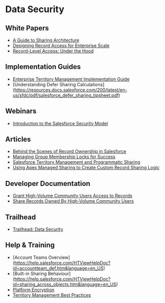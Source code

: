 # Data Security

## White Papers

* [A Guide to Sharing Architecture](http://resources.docs.salesforce.com/200/6/en-us/sfdc/pdf/sharing_architecture.pdf)
* [Designing Record Access for Enterprise Scale](https://resources.docs.salesforce.com/200/latest/en-us/sfdc/pdf/draes.pdf)
* [Record-Level Access: Under the Hood](https://resources.docs.salesforce.com/200/latest/en-us/sfdc/pdf/salesforce_record_access_under_the_hood.pdf)

## Implementation Guides

* [Enterprise Territory Management Implementation Guide](http://resources.docs.salesforce.com/200/12/en-us/sfdc/pdf/salesforce_implementing_territory_mgmt2_guide.pdf) 
* [Understanding Defer Sharing Calculations] (https://resources.docs.salesforce.com/200/latest/en-us/sfdc/pdf/salesforce_defer_sharing_tipsheet.pdf)

## Webinars

* [Introduction to the Salesforce Security Model](https://www.youtube.com/watch?v=c1ccSXlVjXk)

## Articles

* [Behind the Scenes of Record Ownership in Salesforce](https://developer.salesforce.com/blogs/engineering/2013/10/behind-the-scenes-of-record-ownership-in-salesforce.html)
* [Managing Group Membership Locks for Success](https://developer.salesforce.com/blogs/engineering/2012/09/%E2%80%9Cgroup-membership-operation-already-in-progress%E2%80%9D-%E2%80%93-managing-group-membership-locks-for-success.html)
* [Salesforce Territory Management and Programmatic Sharing](https://developer.salesforce.com/blogs/engineering/2013/03/salesforce-territory-management-and-programmatic-sharing.html)
* [Using Apex Managed Sharing to Create Custom Record Sharing Logic](https://developer.salesforce.com/page/Using_Apex_Managed_Sharing_to_Create_Custom_Record_Sharing_Logic)

## Developer Documentation

* [Grant High-Volume Community Users Access to Records](https://developer.salesforce.com/docs/atlas.en-us.salesforce_communities_implementation.meta/salesforce_communities_implementation/networks_setting_light_users.htm)
* [Share Records Owned By High-Volume Community Users](https://developer.salesforce.com/docs/atlas.en-us.salesforce_communities_implementation.meta/salesforce_communities_implementation/networks_sharing_light_users.htm)

## Trailhead

* [Trailhead: Data Security](https://developer.salesforce.com/trailhead/en/module/data_security)

## Help & Training

* [Account Teams Overview] (https://help.salesforce.com/HTViewHelpDoc?id=accountteam_def.htm&language=en_US)
* [Built-in Sharing Behaviour] (https://help.salesforce.com/HTViewHelpDoc?id=sharing_across_objects.htm&language=en_US)
* [Platform Encryption](https://help.salesforce.com/HTViewHelpDoc?id=security_pe_overview.htm)
* [Territory Management Best Practices](http://help.salesforce.com/HTViewSolution?id=000220119&language=en_US)
